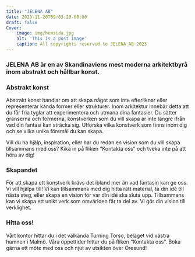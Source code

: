 ```yaml
---
title: "JELENA AB"
date: 2023-11-20T09:03:20-08:00
draft: false
Cover:
    image: img/hemsida.jpg
    alt: 'This is a post image' 
    caption: All copyrights reserved to JELENA AB 2023
---
```


### JELENA AB är en av Skandinaviens mest moderna arkitektbyrå inom abstrakt och hållbar konst. 

### Abstrakt konst

Abstrakt konst handlar om att skapa något som inte efterliknar eller representerar kända former eller strukturer. Inom arkitektur innebär detta att du får fria tyglar att experimentera och utmana dina fantasier. Du sätter gränserna och formerna, konstverken som du vill skapa är inte längre ifrån vad din fantasi kan sträcka sig. Utforska vilka konstverk som finns inom dig och se vilka unika föremål du kan skapa. 

Vill du ha hjälp, inspiration, eller har du redan en vision som du vill skapa tillsammans med oss? Kika in på fliken “Kontakta oss” och tveka inte på att höra av dig!


### Skapandet

För att skapa ett konstverk krävs det ibland mer än vad fantasin kan ge oss. Vi vill hjälpa till! Vi kan tillsammans med dig hitta rätt material, ta din idé till nästa steg, eller skapa en vision för var din idé ska sluta upp. Tillsammans kan vi skapa ett unikt verk som omvärlden får ta del av. Vi gör din vision till verklighet. 

### Hitta oss!

Vårt kontor hittar du i det välkända Turning Torso, beläget vid västra hamnen i Malmö. Våra öppettider hittar du på fliken “Kontakta oss”. Boka gärna ett möte med oss och njut av utsikten över Öresund! 


